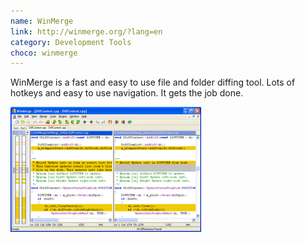 ```yaml
---
name: WinMerge
link: http://winmerge.org/?lang=en
category: Development Tools
choco: winmerge
---
```


WinMerge is a fast and easy to use file and folder diffing tool.  Lots of hotkeys
and easy to use navigation. It gets the job done.

![](../assets/software/winmerge.png)